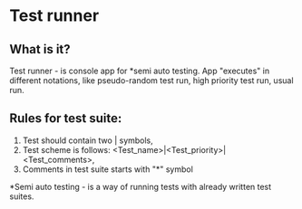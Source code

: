 # Test runner

## What is it?
Test runner - is console app for *semi auto testing.
App "executes" in different notations, like pseudo-random test run, high priority test run, usual run.

## Rules for test suite:
1. Test should contain two | symbols,
2. Test scheme is follows: <Test_name>|<Test_priority>|<Test_comments>,
3. Comments in test suite starts with "*" symbol

*Semi auto testing - is a way of running tests with already written test suites.
